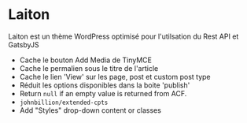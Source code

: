 # Laiton

Laiton est un thème WordPress optimisé pour l'utilsation du Rest API et GatsbyJS

- Cache le bouton Add Media de TinyMCE
- Cache le permalien sous le titre de l'article
- Cache le lien 'View' sur les page, post et custom post type
- Réduit les options disponibles dans la boite 'publish'
- Return `null` if an empty value is returned from ACF.
- `johnbillion/extended-cpts`
- Add "Styles" drop-down content or classes
